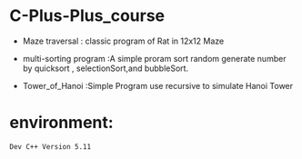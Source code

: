 # C-Plus-Plus_course


*  Maze traversal : classic program of Rat in  12x12  Maze

*  multi-sorting program :A simple proram sort random generate number by quicksort , selectionSort,and bubbleSort.

*  Tower_of_Hanoi :Simple Program use recursive to simulate Hanoi Tower

# environment:

```sh
Dev C++ Version 5.11
```
